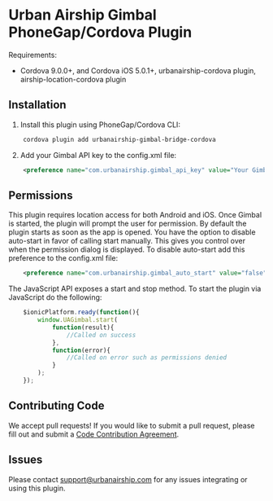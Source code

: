 # Urban Airship Gimbal PhoneGap/Cordova Plugin

Requirements:
 - Cordova 9.0.0+, and Cordova iOS 5.0.1+, urbanairship-cordova plugin, airship-location-cordova plugin

## Installation

1. Install this plugin using PhoneGap/Cordova CLI:

```xml		
	cordova plugin add urbanairship-gimbal-bridge-cordova
```

2. Add your Gimbal API key to the config.xml file:

```xml		
	<preference name="com.urbanairship.gimbal_api_key" value="Your Gimbal API Key" />
```

## Permissions

This plugin requires location access for both Android and iOS. Once Gimbal is started, the plugin will prompt the user for permission. By default the plugin starts as soon as the app is opened. You have the option to disable auto-start in favor of calling start manually. This gives you control over when the permission dialog is displayed. To disable auto-start add this preference to the config.xml file:

```xml
	<preference name="com.urbanairship.gimbal_auto_start" value="false" />
```

The JavaScript API exposes a start and stop method.
To start the plugin via JavaScript do the following:

```javascript
	$ionicPlatform.ready(function(){
		window.UAGimbal.start(
			function(result){
				//Called on success
			},
			function(error){
				//Called on error such as permissions denied
			}
		);
	});
```

## Contributing Code

We accept pull requests! If you would like to submit a pull request, please fill out and submit a
[Code Contribution Agreement](http://docs.urbanairship.com/contribution-agreement.html).

## Issues

Please contact support@urbanairship.com for any issues integrating or using this plugin.
